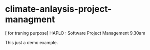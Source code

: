 # climate-anlaysis-project-managment
[ for traning purpose] HAPLO : Software Project Management 9.30am

This just a demo example.
